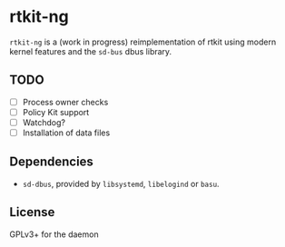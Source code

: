 # rtkit-ng

`rtkit-ng` is a (work in progress) reimplementation of rtkit using modern kernel features and the
`sd-bus` dbus library.

## TODO

* [ ] Process owner checks
* [ ] Policy Kit support
* [ ] Watchdog?
* [ ] Installation of data files

## Dependencies

* `sd-dbus`, provided by `libsystemd`, `libelogind` or `basu`.

## License

GPLv3+ for the daemon
